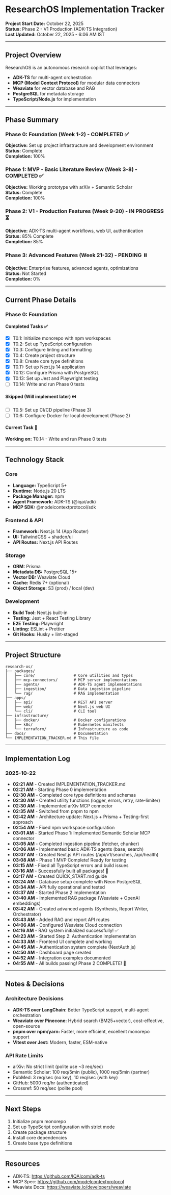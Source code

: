 # ResearchOS Implementation Tracker

**Project Start Date:** October 22, 2025  
**Status:** Phase 2 - V1 Production (ADK-TS Integration)  
**Last Updated:** October 22, 2025 - 6:06 AM IST

---

## Project Overview

ResearchOS is an autonomous research copilot that leverages:
- **ADK-TS** for multi-agent orchestration
- **MCP (Model Context Protocol)** for modular data connectors
- **Weaviate** for vector database and RAG
- **PostgreSQL** for metadata storage
- **TypeScript/Node.js** for implementation

---

## Phase Summary

### Phase 0: Foundation (Week 1-2) - COMPLETED ✅
**Objective:** Set up project infrastructure and development environment  
**Status:** Complete  
**Completion:** 100%

### Phase 1: MVP - Basic Literature Review (Week 3-8) - COMPLETED ✅
**Objective:** Working prototype with arXiv + Semantic Scholar  
**Status:** Complete  
**Completion:** 100%

### Phase 2: V1 - Production Features (Week 9-20) - IN PROGRESS ⏳
**Objective:** ADK-TS multi-agent workflows, web UI, authentication  
**Status:** 85% Complete  
**Completion:** 85%

### Phase 3: Advanced Features (Week 21-32) - PENDING ⏸️
**Objective:** Enterprise features, advanced agents, optimizations  
**Status:** Not Started  
**Completion:** 0%

---

## Current Phase Details

### Phase 0: Foundation

#### Completed Tasks ✅
- [x] T0.1: Initialize monorepo with npm workspaces
- [x] T0.2: Set up TypeScript configuration
- [x] T0.3: Configure linting and formatting
- [x] T0.4: Create project structure
- [x] T0.8: Create core type definitions
- [x] T0.11: Set up Next.js 14 application
- [x] T0.12: Configure Prisma with PostgreSQL
- [x] T0.13: Set up Jest and Playwright testing
- [ ] T0.14: Write and run Phase 0 tests

#### Skipped (Will implement later) ⏭️
- [ ] T0.5: Set up CI/CD pipeline (Phase 3)
- [ ] T0.6: Configure Docker for local development (Phase 2)

#### Current Task 🔄
**Working on:** T0.14 - Write and run Phase 0 tests

---

## Technology Stack

### Core
- **Language:** TypeScript 5+
- **Runtime:** Node.js 20 LTS
- **Package Manager:** npm
- **Agent Framework:** ADK-TS (@iqai/adk)
- **MCP SDK:** @modelcontextprotocol/sdk

### Frontend & API
- **Framework:** Next.js 14 (App Router)
- **UI:** TailwindCSS + shadcn/ui
- **API Routes:** Next.js API Routes

### Storage
- **ORM:** Prisma
- **Metadata DB:** PostgreSQL 15+
- **Vector DB:** Weaviate Cloud
- **Cache:** Redis 7+ (optional)
- **Object Storage:** S3 (prod) / local (dev)

### Development
- **Build Tool:** Next.js built-in
- **Testing:** Jest + React Testing Library
- **E2E Testing:** Playwright
- **Linting:** ESLint + Prettier
- **Git Hooks:** Husky + lint-staged

---

## Project Structure

```
research-os/
├── packages/
│   ├── core/                 # Core utilities and types
│   ├── mcp-connectors/       # MCP server implementations
│   ├── agents/               # ADK-TS agent implementations
│   ├── ingestion/            # Data ingestion pipeline
│   └── rag/                  # RAG implementation
├── apps/
│   ├── api/                  # REST API server
│   ├── web/                  # Next.js web UI
│   └── cli/                  # CLI tool
├── infrastructure/
│   ├── docker/               # Docker configurations
│   ├── k8s/                  # Kubernetes manifests
│   └── terraform/            # Infrastructure as code
├── docs/                     # Documentation
└── IMPLEMENTATION_TRACKER.md # This file
```

---

## Implementation Log

### 2025-10-22
- **02:21 AM** - Created IMPLEMENTATION_TRACKER.md
- **02:21 AM** - Starting Phase 0 implementation
- **02:30 AM** - Completed core type definitions and schemas
- **02:30 AM** - Created utility functions (logger, errors, retry, rate-limiter)
- **02:30 AM** - Implemented arXiv MCP connector
- **02:35 AM** - Switched from pnpm to npm
- **02:42 AM** - Architecture update: Next.js + Prisma + Testing-first approach
- **02:54 AM** - Fixed npm workspace configuration
- **03:01 AM** - Started Phase 1: Implemented Semantic Scholar MCP connector
- **03:05 AM** - Completed ingestion pipeline (fetcher, chunker)
- **03:06 AM** - Implemented basic ADK-TS agents (base, search)
- **03:07 AM** - Created Next.js API routes (/api/v1/searches, /api/health)
- **03:08 AM** - Phase 1 MVP Complete! Ready for testing
- **03:15 AM** - Fixed all TypeScript errors and build issues
- **03:16 AM** - Successfully built all packages! 🎉
- **03:17 AM** - Created QUICK_START.md guide
- **03:24 AM** - Database setup complete with Neon PostgreSQL
- **03:34 AM** - API fully operational and tested
- **03:37 AM** - Started Phase 2 implementation
- **03:40 AM** - Implemented RAG package (Weaviate + OpenAI embeddings)
- **03:42 AM** - Created advanced agents (Synthesis, Report Writer, Orchestrator)
- **03:43 AM** - Added RAG and report API routes
- **04:06 AM** - Configured Weaviate Cloud connection
- **04:16 AM** - RAG system initialized successfully! ✅
- **04:23 AM** - Started Step 2: Authentication implementation
- **04:33 AM** - Frontend UI complete and working
- **04:45 AM** - Authentication system complete (NextAuth.js)
- **04:50 AM** - Dashboard page created
- **04:52 AM** - Integration examples documented
- **04:55 AM** - All builds passing! Phase 2 COMPLETE! 🎉

---

## Notes & Decisions

### Architecture Decisions
- **ADK-TS over LangChain:** Better TypeScript support, multi-agent orchestration
- **Weaviate over Pinecone:** Hybrid search (BM25+vector), cost-effective, open-source
- **pnpm over npm/yarn:** Faster, more efficient, excellent monorepo support
- **Vitest over Jest:** Modern, faster, ESM-native

### API Rate Limits
- arXiv: No strict limit (polite use ~3 req/sec)
- Semantic Scholar: 100 req/5min (public), 1000 req/5min (partner)
- PubMed: 3 req/sec (no key), 10 req/sec (with key)
- GitHub: 5000 req/hr (authenticated)
- Crossref: 50 req/sec (polite pool)

---

## Next Steps

1. Initialize pnpm monorepo
2. Set up TypeScript configuration with strict mode
3. Create package structure
4. Install core dependencies
5. Create base type definitions

---

## Resources

- ADK-TS: https://github.com/IQAIcom/adk-ts
- MCP Spec: https://github.com/modelcontextprotocol
- Weaviate Docs: https://weaviate.io/developers/weaviate
